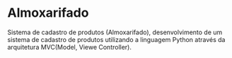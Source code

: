 # Almoxarifado
 Sistema de cadastro de produtos (Almoxarifado), desenvolvimento de um sistema de cadastro de produtos utilizando a linguagem Python através da arquitetura MVC(Model, Viewe Controller).

